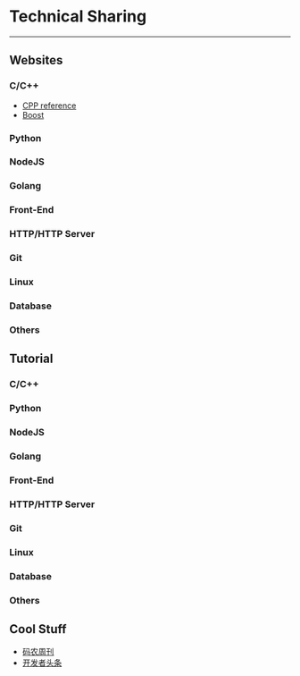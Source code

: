 # Technical Sharing
---------------------------

## Websites
### C/C++
* [CPP reference](http://en.cppreference.com/w/cpp)
* [Boost](http://www.boost.org/)


### Python

### NodeJS

### Golang

### Front-End

### HTTP/HTTP Server

### Git

### Linux

### Database

### Others


## Tutorial
### C/C++

### Python

### NodeJS

### Golang

### Front-End

### HTTP/HTTP Server

### Git

### Linux

### Database

### Others

## Cool Stuff
* [码农周刊](http://weekly.manong.io/)
* [开发者头条](http://toutiao.io/)
